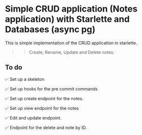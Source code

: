 # Simple CRUD application (Notes application) with Starlette and Databases (async pg)

This is simple implementation of the CRUD application in starlette.

>> Create, Rename, Update and Delete notes.

## To do

:white_check_mark: Set up a skeleton

:white_check_mark: Set up hooks for the pre commit commands

:white_check_mark: Set up create endpoint for the notes.

:white_check_mark: Set up view endpoint for the notes

:white_check_mark: Edit and update endpoint.

:white_check_mark: Endpoint for the delete and note by ID.


